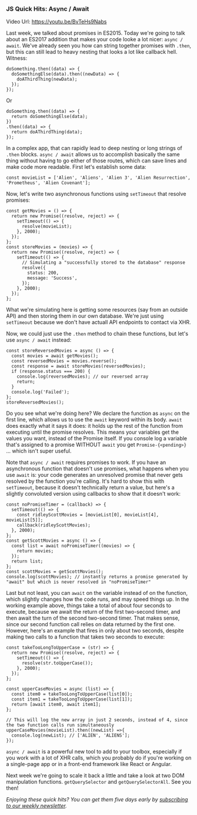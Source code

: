 ### JS Quick Hits: Async / Await

Video Url: https://youtu.be/BvTeHs9Nabs

Last week, we talked about promises in ES2015. Today we're going to talk about an ES2017 addition that makes your code looke a lot nicer: `async / await`. We've already seen you how can string together promises with `.then`, but this can still lead to heavy nesting that looks a lot like callback hell. Witness:

```
doSomething.then((data) => {
  doSomethingElse(data).then((newData) => {
    doAThirdThing(newData);
  });
});
```

Or

```
doSomething.then((data) => {
  return doSomethingElse(data);
})
.then((data) => {
  return doAThirdThing(data);
});
```

In a complex app, that can rapidly lead to deep nesting or long strings of `.then` blocks. `async / await` allows us to accomplish basically the same thing without having to go either of those routes, which can save lines and make code more readable. First let's establish some data:

```
const movieList = ['Alien', 'Aliens', 'Alien 3', 'Alien Resurrection', 'Prometheus', 'Alien Covenant'];
```

Now, let's write two asynchronous functions using `setTimeout` that resolve promises:

```
const getMovies = () => {
  return new Promise((resolve, reject) => {
    setTimeout(() => {
      resolve(movieList);
    }, 2000);
  });
};
const storeMovies = (movies) => {
  return new Promise((resolve, reject) => {
    setTimeout(() => {
      // Simulating a "successfully stored to the database" response
      resolve({
        status: 200,
        message: 'Success',
      });
    }, 2000);
  });
};
```

What we're simulating here is getting some resources (say from an outside API) and then storing them in our own database. We're just using `setTimeout` because we don't have actuall API endpoints to contact via XHR.

Now, we could just use the `.then` method to chain these functions, but let's use `async / await` instead:

```
const storeReversedMovies = async () => {
  const movies = await getMovies();
  const reversedMovies = movies.reverse();
  const response = await storeMovies(reversedMovies);
  if (response.status === 200) {
    console.log(reversedMovies); // our reversed array
    return;
  }
  console.log('Failed');
};
storeReversedMovies();
```

Do you see what we're doing here? We declare the function as `async` on the first line, which allows us to use the `await` keyword within its body. `await` does exactly what it says it does: it holds up the rest of the function from executing until the promise resolves. This means your variables get the values you want, instead of the Promise itself. If you console log a variable that's assigned to a promise WITHOUT `await` you get `Promise-{<pending>}` ... which isn't super useful.

Note that `async / await` requires promises to work. If you have an asynchronous function that doesn't use promises, what happens when you use `await` is: your code generates an unresolved promise that never gets resolved by the function you're calling. It's hard to show this with `setTimeout`, because it doesn't technically return a value, but here's a slightly convoluted version using callbacks to show that it doesn't work:

```
const noPromiseTimer = (callback) => {
  setTimeout(() => {
    const ridleyScottMovies = [movieList[0], movieList[4], movieList[5]];
    callback(ridleyScottMovies);
  }, 2000);
};
const getScottMovies = async () => {
  const list = await noPromiseTimer((movies) => {
    return movies;
  });
  return list;
};
const scottMovies = getScottMovies();
console.log(scottMovies); // instantly returns a promise generated by "await" but which is never resolved in "noPromiseTimer"
```

Last but not least, you can `await` on the variable instead of on the function, which slightly changes how the code runs, and may speed things up. In the working example above, things take a total of about four seconds to execute, because we await the return of the first two-second timer, and then await the turn of the second two-second timer. That makes sense, since our second function call relies on data returned by the first one. However, here's an example that fires in only about two seconds, despite making two calls to a function that takes two seconds to execute:

```
const takeTooLongToUpperCase = (str) => {
  return new Promise((resolve, reject) => {
    setTimeout(() => {
      resolve(str.toUpperCase());
    }, 2000);
  });
};

const upperCaseMovies = async (list) => {
  const item0 = takeTooLongToUpperCase(list[0]);
  const item1 = takeTooLongToUpperCase(list[1]);
  return [await item0, await item1];
};

// This will log the new array in just 2 seconds, instead of 4, since the two function calls run simultaneously
upperCaseMovies(movieList).then((newList) =>{
  console.log(newList); // ['ALIEN', 'ALIENS'];
});
```

`async / await` is a powerful new tool to add to your toolbox, especially if you work with a lot of XHR calls, which you probably do if you're working on a single-page app or in a front-end framework like React or Angular.

Next week we're going to scale it back a little and take a look at two DOM manipulation functions. `getQuerySelector` and `getQuerySelectorAll`. See you then!

*Enjoying these quick hits? You can get them five days early by [subscribing to our weekly newsletter](https://closebrace.com/newsletter/subscribe).*
